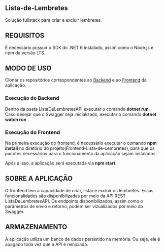 ## Lista-de-Lembretes

Solução fullstack para criar e excluir lembretes.

## REQUISITOS

É necessário possuir o SDK do .NET 6 instalado, assim como o Node.js e npm da versão LTS.

## MODO DE USO

Clonar os reposítórios correspondentes ao <a href=https://github.com/Uiseman/Lista-de-Lembretes>Backend</a> e ao <a href=https://github.com/Uiseman/Frontend-Lista-de-Lembretes>Frontend</a> da aplicação.

### Execução do Backend

Dentro da pasta ListaDeLembretesAPI executar o comando **dotnet run**. Caso desejar que o Swagger seja inicializado, executar o comando **dotnet watch run**

### Execução do Frontend

Na primeira execução do frontend, é necessário executar o comando **npm install** no diretório do projeto(Frontend-Lista-de-Lembretes), para que os pacotes necessários para o funcionamento da aplicação sejam instalados. 

Após a isso, a aplicação será executada via **npm start**.

## SOBRE A APLICAÇÃO

O frontend tem a capacidade de criar, listar e excluir os lembretes. Essas funcionalidades são disponibilizadas por meio da API REST ListaDeLembretesAPI. Os endpoints disponibilizados, assim como o parâmetros de envio e retorno, podem ser vizualizados por meio do Swagger.

## ARMAZENAMENTO

A aplicação utiliza um banco de dados persistido na memória. Ou seja, ele é apagado toda vez que a API é reiniciada.


